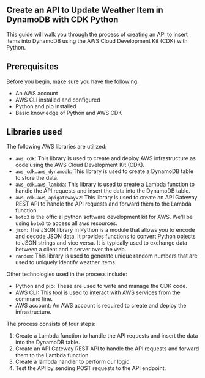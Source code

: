 ## Create an API to Update Weather Item in DynamoDB with CDK Python

This guide will walk you through the process of creating an API to insert items into DynamoDB using the AWS Cloud Development Kit (CDK) with Python.

## Prerequisites

Before you begin, make sure you have the following:

- An AWS account
- AWS CLI installed and configured
- Python and pip installed
- Basic knowledge of Python and AWS CDK

## Libraries used

The following AWS libraries are utilized:

- `aws_cdk`: This library is used to create and deploy AWS infrastructure as code using the AWS Cloud Development Kit (CDK).
- `aws_cdk.aws_dynamodb`: This library is used to create a DynamoDB table to store the data.
- `aws_cdk.aws_lambda`: This library is used to create a Lambda function to handle the API requests and insert the data into the DynamoDB table.
- `aws_cdk.aws_apigatewayv2`: This library is used to create an API Gateway REST API to handle the API requests and forward them to the Lambda function.
- `boto3` is the official python software development kit for AWS. We'll be using `boto3`
to access all aws resources.
- `json`: The JSON library in Python is a module that allows you to encode and decode JSON data. It provides functions to convert Python objects to JSON strings and vice versa. It is typically used to exchange data between a client and a server over the web.
- `random`: This library is used to generate unique random numbers that are used to uniquely identify weather items.

Other technologies used in the process include:

- Python and pip: These are used to write and manage the CDK code.
- AWS CLI: This tool is used to interact with AWS services from the command line.
- AWS account: An AWS account is required to create and deploy the infrastructure.

The process consists of four steps:

1. Create a Lambda function to handle the API requests and insert the data into the DynamoDB table.
2. Create an API Gateway REST API to handle the API requests and forward them to the Lambda function.
3. Create a lambda handler to perform our logic.
4. Test the API by sending POST requests to the API endpoint.